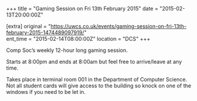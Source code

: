 +++
title = "Gaming Session on Fri 13th February 2015"
date = "2015-02-13T20:00:00Z"

[extra]
original = "https://uwcs.co.uk/events/gaming-session-on-fri-13th-february-2015-1474489097919/"    
ent_time = "2015-02-14T08:00:00Z"
location = "DCS"
+++

Comp Soc’s weekly 12-hour long gaming session.

Starts at 8:00pm and ends at 8:00am but feel free to arrive/leave at any time.

Takes place in terminal room 001 in the Department of Computer Science. Not all student cards will give access to the building so knock on one of the windows if you need to be let in.

